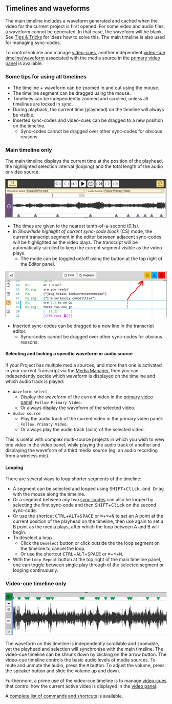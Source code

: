 ## Timelines and waveforms

The main timeline includes a waveform generated and cached when the video for the current project is first opened.
For some video and audio files, a waveform cannot be generated.
In that case, the waveform will be blank.
See [Tips & Tricks](tips.md) for ideas how to solve this.
The main timeline is also used for managing sync-codes.

To control volume and manage [video-cues](video.md), another independent [video-cue timeline/waveform](#media) associated with the media source in the [primary video panel](video.md) is available.

### Some tips for using all timelines

- The timeline + waveform can be zoomed in and out using the mouse.
- The timeline segment can be dragged using the mouse.
- Timelines can be independently zoomed and scrolled, unless all timelines are locked in sync.
- During playback, the current time (playhead) on the timeline will always be visible.
- Inserted sync-codes and video-cues can be dragged to a new position on the timeline.
    - Sync-codes cannot be dragged over other sync-codes for obvious reasons.

### Main timeline only

The main timeline displays the current time at the position of the playhead, the highlighted selection interval (looping) and the total length of the audio or video source.

[![Main timeline](images/timeline/main-timeline.png)](images/timeline/main-timeline.png)

- The times are given to the nearest tenth-of-a-second (0.1s).
- In _Show/hide highlight of current sync-code block_ (CS) mode, the current transcript segment in the editor between adjacent sync-codes will be highlighted as the video plays.
The transcript will be automatically scrolled to keep the current segment visible as the video plays.
    - The mode can be toggled on/off using the button at the top right of the Editor panel.

[![Toggles](images/timeline/toggle.png)](images/timeline/main-toggle.png)

- Inserted sync-codes can be dragged to a new line in the transcript editor.
    - Sync-codes cannot be dragged over other sync-codes for obvious reasons.

#### Selecting and locking a specific waveform or audio source

If your Project has multiple media sources, and more than one is activated in your current Transcript via the [Media Manager](media.md), then you can independently decide which waveform is displayed on the timeline and which audio track is played:

- `Waveform select`
    - Display the waveform of the current video in the [primary video panel](video.md): `Follow Primary Video`.
    - Or always display the waveform of the selected video.
- `Audio source`
    - Play the audio track of the current video in the primary video panel: `Follow Primary Video`.
    - Or always play the audio track (solo) of the selected video.

This is useful with complex multi-source projects in which you wish to view one video in the video panel, while playing the audio track of another and displaying the waveform of a third media source (eg. an audio recording from a wireless mic).

#### Looping <a id='loop'></a>

There are several ways to loop shorter segments of the timeline:

- A segment can be selected and looped using <kbd>SHIFT</kbd>+<kbd>Click and Drag</kbd> with the mouse along the timeline.
- Or a segment between any two [sync-codes](sync-code.md) can also be looped by selecting the first sync-code and then <kbd>SHIFT</kbd>+<kbd>Click</kbd> on the second sync-code.
- Or use the shortcut <kbd>CTRL</kbd>+<kbd>ALT</kbd>+<kbd>SPACE</kbd> or <kbd>⌘</kbd>+<kbd>⌥</kbd>+<kbd>N</kbd> to set an A point at the current position of the playhead on the timeline, then use again to set a B point as the media plays, after which the loop between A and B will begin.
- To deselect a loop
    - Click the `Deselect` button or click outside the the loop segment on the timeline to cancel the loop.
    - Or use the shortcut <kbd>CTRL</kbd>+<kbd>ALT</kbd>+<kbd>SPACE</kbd> or <kbd>⌘</kbd>+<kbd>⌥</kbd>+<kbd>N</kbd>.
- With the `Loop Repeat` button at the top right of the main timeline panel, one can toggle between single play through of the selected segment or looping continuously.

### Video-cue timeline only  <a id='video-cue'></a>

[![Video-cue timeline](images/timeline/video-cue-timeline.png)](images/timeline/video-cue-timeline.png)

The waveform on this timeline is independently scrollable and zoomable, yet the playhead and selection will synchronise with the main timeline.
The video-cue timeline can be shrunk down by clicking on the arrow button.
The video-cue timeline controls the basic audio levels of media sources.
To mute and unmute the audio, press the `M` button.
To adjust the volume, press the speaker button and slide the volume up and down.

Furthermore, a prime use of the video-cue timeline is to manage [video-cues](cues.md) that control how the current active video is displayed in the [video panel](video.md).

A [complete list of commands and shortcuts](commands.md) is available.
